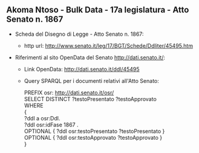 ## Akoma Ntoso - Bulk Data - 17a legislatura - Atto Senato n. 1867 ##

* Scheda del Disegno di Legge - Atto Senato n. 1867:
	* http url: http://www.senato.it/leg/17/BGT/Schede/Ddliter/45495.htm

* Riferimenti al sito OpenData del Senato http://dati.senato.it/:
	* Link OpenData: http://dati.senato.it/ddl/45495
	* Query SPARQL per i documenti relativi all'Atto Senato:

        PREFIX osr: <http://dati.senato.it/osr/>  
		SELECT DISTINCT ?testoPresentato ?testoApprovato  
		WHERE  
		{  
		    ?ddl a osr:Ddl.  
		    ?ddl osr:idFase 1867 .  
		    OPTIONAL { ?ddl osr:testoPresentato ?testoPresentato }  
		    OPTIONAL { ?ddl osr:testoApprovato ?testoApprovato }  
		}
		